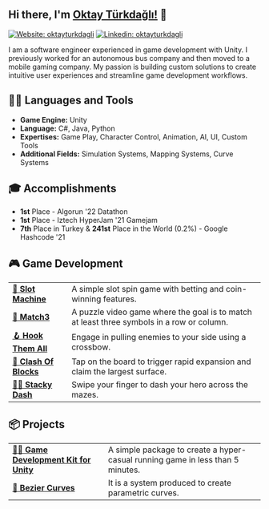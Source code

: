## Hi there, I'm [Oktay Türkdağlı!](https://oktayturkdagli.github.io/) 👋
[![Website: oktayturkdagli](https://img.shields.io/badge/-WebSite-blue?style=flat-square&logo=Github&logoColor=white&link=https://oktayturkdagli.github.io)](https://oktayturkdagli.github.io) [![Linkedin: oktayturkdagli](https://img.shields.io/badge/-Linkedin-blue?style=flat-square&logo=Linkedin&logoColor=white&link=https://www.linkedin.com/in/oktayturkdagli)](https://www.linkedin.com/in/oktayturkdagli/) 
<!-- [![Appstore: oktayturkdagli](https://img.shields.io/badge/-Appstore-blue?style=flat-square&logo=appstore&logoColor=white&link=https://apps.apple.com/us/developer/oktay-turkdagli/id1569975043)](https://apps.apple.com/us/developer/oktay-turkdagli/id1569975043) -->

I am a software engineer experienced in game development with Unity. I previously worked for an autonomous bus company and then moved to a mobile gaming company. My passion is building custom solutions to create intuitive user experiences and streamline game development workflows.

<!-- - 📝  Here is my personal [portfolio website](https://oktayturkdagli.github.io/)
- 📫. How to reach me **oktayturkdagli@gmail.com**-->


## 👨‍💻 Languages and Tools
<!-- ![Unity](https://img.shields.io/badge/-Unity-000000?logo=Unity&style=flat-square) ![CSharp](https://img.shields.io/badge/-C%20Sharp-239120?logo=C-sharp&style=flat-square) -->

-  **Game Engine:**  Unity
-  **Language:**  C#, Java, Python
-  **Expertises:**  Game Play, Character Control, Animation, AI, UI, Custom Tools
-  **Additional Fields:**  Simulation Systems, Mapping Systems, Curve Systems

## 🎓 Accomplishments
- **1st** Place - Algorun '22 Datathon
- **1st** Place - Iztech HyperJam '21 Gamejam
- **7th** Place in Turkey & **241st** Place in the World (0.2%) - Google Hashcode '21


## 🎮 Game Development

<table>
  <tbody>
    <tr>
      <td><a href="https://github.com/oktayturkdagli/slot-machine"><b>🎰 Slot Machine </b></a></td>
      <td>A simple slot spin game with betting and coin-winning features.</td>
    </tr>
	  <tr>
      <td><a href="https://github.com/oktayturkdagli/match3-game"><b>🧩 Match3</b></a></td>
      <td>A puzzle video game where the goal is to match at least three symbols in a row or column. </td>
    </tr>
    <tr>
      <td><a href="https://github.com/oktayturkdagli/hook-them-all"><b>🪝 Hook Them All </b></a></td>
      <td>Engage in pulling enemies to your side using a crossbow.</td>
    </tr>
    <tr>
      <td><a href="https://github.com/oktayturkdagli/clash-of-blocks"><b>🔸 Clash Of Blocks </b></a></td>
      <td>Tap on the board to trigger rapid expansion and claim the largest surface.</td>
    </tr>
    <tr>
      <td><a href="https://github.com/oktayturkdagli/stacky-dash"><b>🏃‍➡️ Stacky Dash </b></a></td>
      <td>Swipe your finger to dash your hero across the mazes.</td>
    </tr>
  </tbody>
</table>

## 📦 Projects

<table>
  <tbody>
    <tr>
      <td><a href="https://github.com/oktayturkdagli/sheen-unity-game-kit"><b>🏃‍➡️ Game Development Kit for Unity </b></a></td>
      <td>A simple package to create a hyper-casual running game in less than 5 minutes.</td>
    </tr>
	  <tr>
      <td><a href="https://github.com/oktayturkdagli/bezier-curves"><b>🎢 Bezier Curves</b></a></td>
      <td>It is a system produced to create parametric curves. </td>
    </tr>
  </tbody>
</table>
